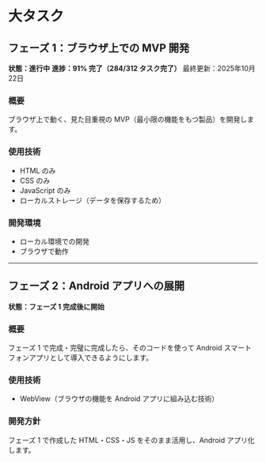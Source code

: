 # 大タスク

## フェーズ 1：ブラウザ上での MVP 開発
**状態：進行中**
**進捗：91% 完了（284/312 タスク完了）**
最終更新：2025年10月22日

### 概要
ブラウザ上で動く、見た目重視の MVP（最小限の機能をもつ製品）を開発します。

### 使用技術
- HTML のみ
- CSS のみ
- JavaScript のみ
- ローカルストレージ（データを保存するため）

### 開発環境
- ローカル環境での開発
- ブラウザで動作

---

## フェーズ 2：Android アプリへの展開
**状態：フェーズ 1 完成後に開始**

### 概要
フェーズ 1 で完成・完璧に完成したら、そのコードを使って Android スマートフォンアプリとして導入できるようにします。

### 使用技術
- WebView（ブラウザの機能を Android アプリに組み込む技術）

### 開発方針
フェーズ 1 で作成した HTML・CSS・JS をそのまま活用し、Android アプリ化します。
